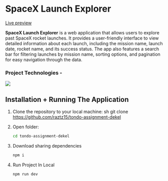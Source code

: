 # SpaceX Launch Explorer

[Live preview](https://raztz15.github.io/tondo-assignment-dekel/)

<b>SpaceX Launch Explorer</b> is a web application that allows users to explore past SpaceX rocket launches. It provides a user-friendly interface to view detailed information about each launch, including the mission name, launch date, rocket name, and its success status. The app also features a search bar for filtering launches by mission name, sorting options, and pagination for easy navigation through the data.

### Project Technologies - 

<img src="https://skillicons.dev/icons?i=react,mui,html,css,vite,vscode&perline=7" />

## Installation + Running The Application

1. Clone the repository to your local machine:
   sh
   git clone https://github.com/raztz15/tondo-assignment-dekel
   
2. Open folder:
   ```sh
   cd tondo-assignment-dekel

3. Download sharing dependencies 
   ```sh
   npm i

4. Run Project In Local
   ```sh
   npm run dev
